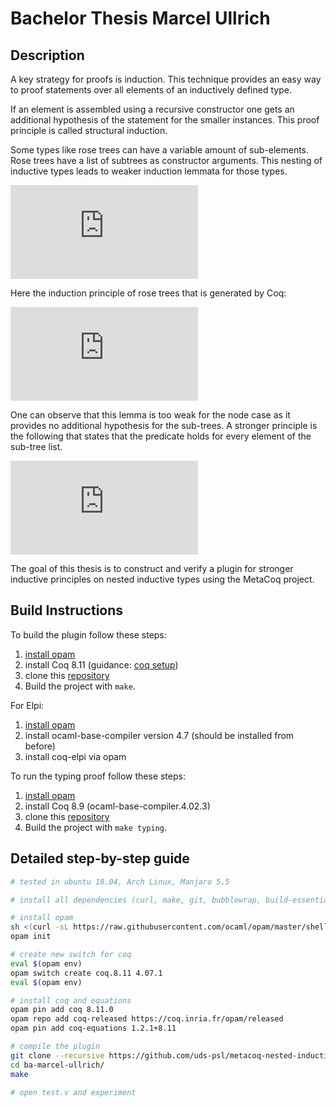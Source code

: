 # Bachelor Thesis Marcel Ullrich

## Description

A key strategy for proofs is induction. This technique provides an easy way to proof statements over all elements of an inductively defined type.

If an element is assembled using a recursive constructor one gets an additional hypothesis of the statement for the smaller instances. This proof principle is called structural induction.

Some types like rose trees can have a variable amount of sub-elements. Rose trees have a list of subtrees as constructor arguments. This nesting of inductive types leads to weaker induction lemmata for those types.

![](https://latex.codecogs.com/gif.latex?roseTree%20%3A%3A%3D%20node%20%28xs%3Alist%7EroseTree%29)

Here the induction principle of rose trees that is generated by Coq:

![](https://latex.codecogs.com/gif.latex?%5Chspace%7B-1.5em%7D%20%5Cforall%20%28P%3AroseTree%5Cto%5Cmathbb%7BP%7D%29.%20%5C%5C%20%28%5Cforall%20%28xs%3Alist%7EroseTree%29.%7EP%7E%28node%7Exs%29%29%5Cto%20%5C%5C%20%5Cforall%20%28t%3AroseTree%29.%7EP%7Et)

One can observe that this lemma is too weak for the node case as it provides no additional hypothesis for the sub-trees.
A stronger principle is the following that states that the predicate holds for every element of the sub-tree list. 

![](https://latex.codecogs.com/gif.latex?%5Chspace%7B-1.5em%7D%20%5Cforall%20%28P%3AroseTree%5Cto%5Cmathbb%7BP%7D%29.%20%5C%5C%20%28%5Cforall%20%28xs%3Alist%7EroseTree%29.%7E%7B%5Ccolor%7Bblue%7D%28%5Cforall%20t.%7Et%5Cin%20xs%5Cto%20P%7Et%29%7D%5Cto%20P%7E%28node%7Exs%29%29%5Cto%20%5C%5C%20%5Cforall%20%28t%3AroseTree%29.%7EP%7Et)

The goal of this thesis is to construct and verify a plugin for stronger
inductive principles on nested inductive types using the MetaCoq project.

## Build Instructions

To build the plugin follow these steps:
1. [install opam](https://opam.ocaml.org/doc/Install.html)
2. install Coq 8.11 (guidance: [coq setup](https://github.com/yforster/coqsetup))
3. clone this [repository](https://github.com/uds-psl/metacoq-nested-induction)
4. Build the project with `make`.

For Elpi:
1. [install opam](https://opam.ocaml.org/doc/Install.html)
1. install ocaml-base-compiler version 4.7 (should be installed from before)
1. install coq-elpi via opam

To run the typing proof follow these steps:
1. [install opam](https://opam.ocaml.org/doc/Install.html)
2. install Coq 8.9 (ocaml-base-compiler.4.02.3)
3. clone this [repository](https://github.com/uds-psl/metacoq-nested-induction)
4. Build the project with `make typing`.


## Detailed step-by-step guide

```bash
# tested in ubuntu 18.04, Arch Linux, Manjaro 5.5

# install all dependencies (curl, make, git, bubblewrap, build-essentials, ...)

# install opam
sh <(curl -sL https://raw.githubusercontent.com/ocaml/opam/master/shell/install.sh)
opam init

# create new switch for coq
eval $(opam env)
opam switch create coq.8.11 4.07.1
eval $(opam env)

# install coq and equations
opam pin add coq 8.11.0
opam repo add coq-released https://coq.inria.fr/opam/released
opam pin add coq-equations 1.2.1+8.11

# compile the plugin
git clone --recursive https://github.com/uds-psl/metacoq-nested-induction 
cd ba-marcel-ullrich/
make

# open test.v and experiment
```
